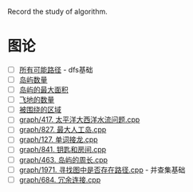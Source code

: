 Record the study of algorithm.

# 图论

* [ ] [所有可能路径](https://leetcode.cn/problems/all-paths-from-source-to-target/) - dfs基础
* [ ] [岛屿数量](https://leetcode.cn/problems/number-of-islands/)
* [ ] [岛屿的最大面积](https://leetcode.cn/problems/max-area-of-island/)
* [ ] [飞地的数量](https://leetcode.cn/problems/number-of-enclaves/description/)
* [ ] [被围绕的区域](https://leetcode.cn/problems/surrounded-regions/)
* [ ] [graph/417. 太平洋大西洋水流问题.cpp](https://leetcode.cn/problems/pacific-atlantic-water-flow/description/)
* [ ] [graph/827. 最大人工岛.cpp](https://leetcode.cn/problems/making-a-large-island/)
* [ ] [graph/127. 单词接龙.cpp](https://leetcode.cn/problems/word-ladder/description/)
* [ ] [graph/841. 钥匙和房间.cpp](https://leetcode.cn/problems/keys-and-rooms/description/)
* [ ] [graph/463. 岛屿的周长.cpp](https://leetcode.cn/problems/island-perimeter/)
* [ ] [graph/1971. 寻找图中是否存在路径.cpp](https://leetcode.cn/problems/find-if-path-exists-in-graph) - 并查集基础
* [ ] [graph/684. 冗余连接.cpp](https://leetcode.cn/problems/redundant-connection/)
